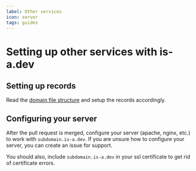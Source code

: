 ```yaml
---
label: Other services
icon: server
tags: guides
---
```


# Setting up other services with is-a.dev

## Setting up records

Read the [domain file structure](/domain-structure) and setup the records accordingly.

## Configuring your server

After the pull request is merged, configure your server (apache, nginx, etc.) to work with `subdomain.is-a.dev`. If you are unsure how to configure your server, you can create an issue for support.

You should also, include `subdomain.is-a.dev` in your ssl certificate to get rid of certificate errors.
